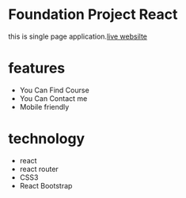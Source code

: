 # Foundation Project React

this is single page application.[live websilte](https://assigment-9.netlify.app/)

# features

- You Can Find Course
- You Can Contact me
- Mobile friendly

# technology

- react
- react router
- CSS3
- React Bootstrap
